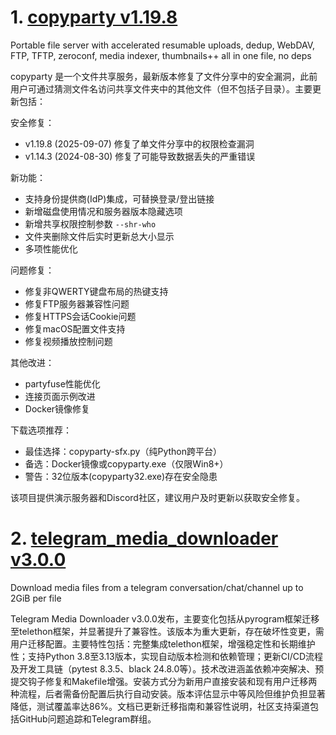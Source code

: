 
# 1. [copyparty v1.19.8](https://github.com/9001/copyparty/releases/tag/v1.19.8)  
Portable file server with accelerated resumable uploads, dedup, WebDAV, FTP, TFTP, zeroconf, media indexer, thumbnails++ all in one file, no deps

copyparty 是一个文件共享服务，最新版本修复了文件分享中的安全漏洞，此前用户可通过猜测文件名访问共享文件夹中的其他文件（但不包括子目录）。主要更新包括：

安全修复：
- v1.19.8 (2025-09-07) 修复了单文件分享中的权限检查漏洞
- v1.14.3 (2024-08-30) 修复了可能导致数据丢失的严重错误

新功能：
- 支持身份提供商(IdP)集成，可替换登录/登出链接
- 新增磁盘使用情况和服务器版本隐藏选项
- 新增共享权限控制参数 `--shr-who`
- 文件夹删除文件后实时更新总大小显示
- 多项性能优化

问题修复：
- 修复非QWERTY键盘布局的热键支持
- 修复FTP服务器兼容性问题
- 修复HTTPS会话Cookie问题
- 修复macOS配置文件支持
- 修复视频播放控制问题

其他改进：
- partyfuse性能优化
- 连接页面示例改进
- Docker镜像修复

下载选项推荐：
- 最佳选择：copyparty-sfx.py（纯Python跨平台）
- 备选：Docker镜像或copyparty.exe（仅限Win8+）
- 警告：32位版本(copyparty32.exe)存在安全隐患

该项目提供演示服务器和Discord社区，建议用户及时更新以获取安全修复。

# 2. [telegram_media_downloader v3.0.0](https://github.com/Dineshkarthik/telegram_media_downloader/releases/tag/v3.0.0)  
Download media files from a telegram conversation/chat/channel up to 2GiB per file

Telegram Media Downloader v3.0.0发布，主要变化包括从pyrogram框架迁移至telethon框架，并显著提升了兼容性。该版本为重大更新，存在破坏性变更，需用户迁移配置。主要特性包括：完整集成telethon框架，增强稳定性和长期维护性；支持Python 3.8至3.13版本，实现自动版本检测和依赖管理；更新CI/CD流程及开发工具链（pytest 8.3.5、black 24.8.0等）。技术改进涵盖依赖冲突解决、预提交钩子修复和Makefile增强。安装方式分为新用户直接安装和现有用户迁移两种流程，后者需备份配置后执行自动安装。版本评估显示中等风险但维护负担显著降低，测试覆盖率达86%。文档已更新迁移指南和兼容性说明，社区支持渠道包括GitHub问题追踪和Telegram群组。

